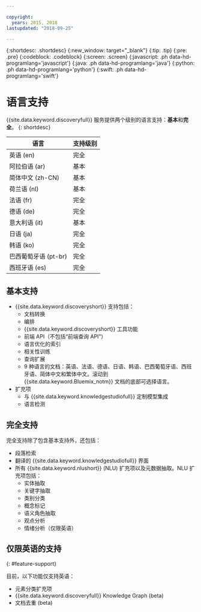 ```yaml
---

copyright:
  years: 2015, 2018
lastupdated: "2018-09-25"

---
```


{:shortdesc: .shortdesc}
{:new_window: target="_blank"}
{:tip: .tip}
{:pre: .pre}
{:codeblock: .codeblock}
{:screen: .screen}
{:javascript: .ph data-hd-programlang='javascript'}
{:java: .ph data-hd-programlang='java'}
{:python: .ph data-hd-programlang='python'}
{:swift: .ph data-hd-programlang='swift'}

# 语言支持

{{site.data.keyword.discoveryfull}} 服务提供两个级别的语言支持：**基本**和**完全**。
{: shortdesc}

|语言|支持级别|
|---------------------------------|------------------------|
|英语 (en)|完全|
|阿拉伯语 (ar)|基本|
|简体中文 (zh-CN)|基本|
|荷兰语 (nl)|基本|
|法语 (fr)|完全|
|德语 (de)|完全|
|意大利语 (it)|基本|
|日语 (ja)|完全|
|韩语 (ko)|完全|
|巴西葡萄牙语 (pt-br)|完全|
|西班牙语 (es)|完全|

## 基本支持

- {{site.data.keyword.discoveryshort}} 支持包括：
    - 文档转换
    - 编排
    - {{site.data.keyword.discoveryshort}} 工具功能
    - 前端 API（不包括“前端查询 API”）
    - 语言优化的索引
    - 相关性训练
    - 查询扩展
    - 9 种语言的文档：英语、法语、德语、日语、韩语、巴西葡萄牙语、西班牙语、简体中文和繁体中文。滚动到 {{site.data.keyword.Bluemix_notm}} 文档的底部可选择语言。
- 扩充项
    - 与 {{site.data.keyword.knowledgestudiofull}} 定制模型集成
    - 语言检测

## 完全支持

完全支持除了包含基本支持外，还包括：

- 段落检索
- 翻译的 {{site.data.keyword.knowledgestudiofull}} 界面
- 所有 {{site.data.keyword.nlushort}} (NLU) 扩充项以及元数据抽取。NLU 扩充项包括：
    - 实体抽取
    - 关键字抽取
    - 类别分类
    - 概念标记
    - 语义角色抽取
    - 观点分析
    - 情绪分析（仅限英语）

## 仅限英语的支持
{: #feature-support}

目前，以下功能仅支持英语：

- 元素分类扩充项
- {{site.data.keyword.discoveryfull}} Knowledge Graph (beta)
- 文档去重 (beta)

